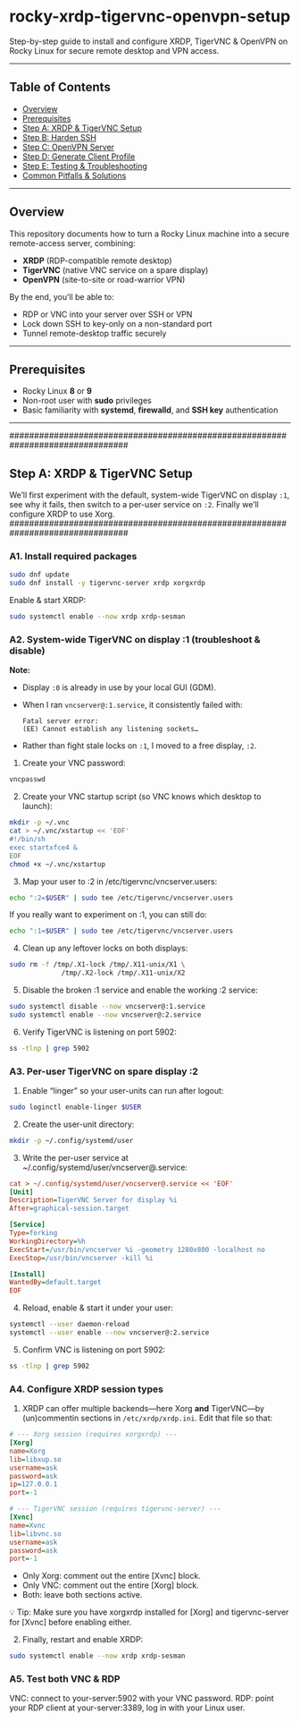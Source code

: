 # rocky-xrdp-tigervnc-openvpn-setup
Step-by-step guide to install and configure XRDP, TigerVNC &amp; OpenVPN on Rocky Linux for secure remote desktop and VPN access.

---

## Table of Contents

- [Overview](#overview)  
- [Prerequisites](#prerequisites)  
- [Step A: XRDP & TigerVNC Setup](#step-a-xrdp--tigervnc-setup)  
- [Step B: Harden SSH](#step-b-harden-ssh)  
- [Step C: OpenVPN Server](#step-c-openvpn-server)  
- [Step D: Generate Client Profile](#step-d-generate-client-profile)  
- [Step E: Testing & Troubleshooting](#step-e-testing--troubleshooting)  
- [Common Pitfalls & Solutions](#common-pitfalls--solutions)  

---

## Overview

This repository documents how to turn a Rocky Linux machine into a secure remote-access server, combining:

- **XRDP** (RDP-compatible remote desktop)  
- **TigerVNC** (native VNC service on a spare display)  
- **OpenVPN** (site-to-site or road-warrior VPN)  

By the end, you’ll be able to:

- RDP or VNC into your server over SSH or VPN  
- Lock down SSH to key-only on a non-standard port  
- Tunnel remote-desktop traffic securely  

---

## Prerequisites

- Rocky Linux **8** or **9**  
- Non-root user with **sudo** privileges  
- Basic familiarity with **systemd**, **firewalld**, and **SSH key** authentication

---

################################################################################
## Step A: XRDP & TigerVNC Setup

We’ll first experiment with the default, system-wide TigerVNC on display `:1`, see why it fails, then switch to a per-user service on `:2`. Finally we’ll configure XRDP to use Xorg.
################################################################################

### A1. Install required packages

```bash
sudo dnf update
sudo dnf install -y tigervnc-server xrdp xorgxrdp
```

Enable & start XRDP:

```bash
sudo systemctl enable --now xrdp xrdp-sesman
```

### A2. System-wide TigerVNC on display :1 (troubleshoot & disable)

**Note:**  
   - Display `:0` is already in use by your local GUI (GDM).  
   - When I ran `vncserver@:1.service`, it consistently failed with:  

     ```
     Fatal server error:
     (EE) Cannot establish any listening sockets…
     ```
   - Rather than fight stale locks on `:1`, I moved to a free display, `:2`.

1. Create your VNC password:

```bash
vncpasswd
```

2. Create your VNC startup script (so VNC knows which desktop to launch):

```bash
mkdir -p ~/.vnc
cat > ~/.vnc/xstartup << 'EOF'
#!/bin/sh
exec startxfce4 &
EOF
chmod +x ~/.vnc/xstartup
```

3. Map your user to :2 in /etc/tigervnc/vncserver.users:

```bash
echo ":2=$USER" | sudo tee /etc/tigervnc/vncserver.users
```

If you really want to experiment on :1, you can still do:

```bash
echo ":1=$USER" | sudo tee /etc/tigervnc/vncserver.users
```

4. Clean up any leftover locks on both displays:

```bash
sudo rm -f /tmp/.X1-lock /tmp/.X11-unix/X1 \
             /tmp/.X2-lock /tmp/.X11-unix/X2
```

5. Disable the broken :1 service and enable the working :2 service:

```bash
sudo systemctl disable --now vncserver@:1.service  
sudo systemctl enable --now vncserver@:2.service
```

6. Verify TigerVNC is listening on port 5902:

```bash
ss -tlnp | grep 5902
```

### A3. Per-user TigerVNC on spare display :2

1. Enable “linger” so your user-units can run after logout:

```bash
sudo loginctl enable-linger $USER
```

2. Create the user-unit directory:

```bash
mkdir -p ~/.config/systemd/user
```

3. Write the per-user service at ~/.config/systemd/user/vncserver@.service:

```ini
cat > ~/.config/systemd/user/vncserver@.service << 'EOF'
[Unit]
Description=TigerVNC Server for display %i
After=graphical-session.target

[Service]
Type=forking
WorkingDirectory=%h
ExecStart=/usr/bin/vncserver %i -geometry 1280x800 -localhost no
ExecStop=/usr/bin/vncserver -kill %i

[Install]
WantedBy=default.target
EOF
```

4. Reload, enable & start it under your user:

```bash
systemctl --user daemon-reload
systemctl --user enable --now vncserver@:2.service
```

5. Confirm VNC is listening on port 5902:

```bash
ss -tlnp | grep 5902
```

### A4. Configure XRDP session types

1. XRDP can offer multiple backends—here Xorg **and** TigerVNC—by (un)commentin sections in `/etc/xrdp/xrdp.ini`. Edit that file so that:

```ini
# --- Xorg session (requires xorgxrdp) ---
[Xorg]
name=Xorg
lib=libxup.so
username=ask
password=ask
ip=127.0.0.1
port=-1

# --- TigerVNC session (requires tigervnc-server) ---
[Xvnc]
name=Xvnc
lib=libvnc.so
username=ask
password=ask
port=-1
```

- Only Xorg: comment out the entire [Xvnc] block.
- Only VNC: comment out the entire [Xorg] block.
- Both: leave both sections active.

💡 Tip: Make sure you have xorgxrdp installed for [Xorg] and tigervnc-server for [Xvnc] before enabling either.

2. Finally, restart and enable XRDP:

```bash
sudo systemctl enable --now xrdp xrdp-sesman
```

### A5. Test both VNC & RDP

VNC: connect to your-server:5902 with your VNC password.
RDP: point your RDP client at your-server:3389, log in with your Linux user.

